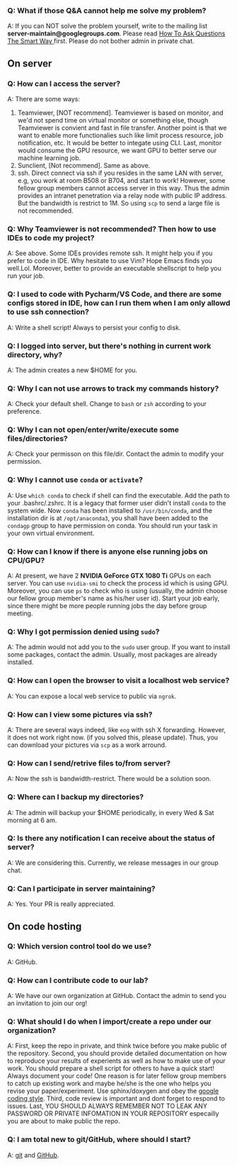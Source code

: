 
### Q: What if those Q&A cannot help me solve my problem?
A: If you can NOT solve the problem yourself, write to the mailing list
__server-maintain@googlegroups.com__. Please read [How To Ask Questions The Smart Way
](http://www.catb.org/~esr/faqs/smart-questions.html) first. Please do not
bother admin in private chat.

## On server

### Q: How can I access the server?
A: There are some ways:

1. Teamviewer, [NOT recommend]. Teamviewer is based on monitor, and we'd not
spend time on virtual monitor or something else, though Teamviewer is convient
and fast in file transfer. Another point is that we want to enable more
functionalies such like limit process resource, job notification, etc. It would
be better to integate using CLI. Last, monitor would consume the GPU resource,
	 we want GPU to better serve our machine learning job.
2. Sunclient, [Not recommend]. Same as above.
3. ssh. Direct connect via ssh if you resides in the same LAN with server, e.g,
		you work at room B508 or B704, and start to work! However, some fellow group
		members cannot access server in this way. Thus the admin provides an intranet
		penetration via a relay node with public IP address. But the bandwidth is
		restrict to 1M. So using `scp` to send a large file is not recommended.

### Q: Why Teamviewer is not recommended? Then how to use IDEs to code my project?
A: See above. Some IDEs provides remote ssh. It might help you if you
prefer to code in IDE. Why hesitate to use Vim? Hope Emacs finds you well.Lol.
Moreover, better to provide an executable shellscript to help you run your job.

### Q: I used to code with Pycharm/VS Code, and there are some configs stored in IDE, how can I run them when I am only allowd to use ssh connection?
A: Write a shell script! Always to persist your config to disk.

### Q: I logged into server, but there's nothing in current work directory, why?
A: The admin creates a new $HOME for you.

### Q: Why I can not use arrows to track my commands history?
A: Check your default shell. Change to `bash` or `zsh` according to your
preference.

### Q: Why I can not open/enter/write/execute some files/directories?
A: Check your permisson on this file/dir. Contact the admin to modify your
permission.

### Q: Why I cannot use `conda` or `activate`?
A: Use `which conda` to check if shell can find the executable. Add the path to
your .bashrc/.zshrc. It is a legacy that former user didn't install `conda` to
the system wide. Now `conda` has been installed to `/usr/bin/conda`, and the
installation dir is at `/opt/anaconda3`, you shall have been added to the
`condagp` group to have permission on conda. You should run your task in your
own virtual environment.

### Q: How can I know if there is anyone else running jobs on CPU/GPU?
A: At present, we have 2 __NVIDIA GeForce GTX 1080 Ti__ GPUs on each server. You
can use `nvidia-smi` to check the process id which is using GPU. Moreover, you
can use `ps` to check who is using (usually, the admin choose our fellow group
member's name as his/her user id). Start your job early, since there might be
more people running jobs the day before group meeting.

### Q: Why I got permission denied using `sudo`?
A: The admin would not add you to the `sudo` user group. If you want to install
some packages, contact the admin. Usually, most packages are already installed.

### Q: How can I open the browser to visit a localhost web service?
A: You can expose a local web service to public via `ngrok`.

### Q: How can I view some pictures via ssh?
A: There are several ways indeed, like `eog` with ssh X forwarding. However, it
does not work right now. (if you solved this, please update). Thus, you can
download your pictures via `scp` as a work arround.

### Q: How can I send/retrive files to/from server?
A: Now the ssh is bandwidth-restrict. There would be a solution soon.

### Q: Where can I backup my directories?
A: The admin will backup your $HOME periodically, in every Wed & Sat morning at 6
am.

### Q: Is there any notification I can receive about the status of server?
A: We are considering this. Currently, we release messages in our group chat.

### Q: Can I participate in server maintaining?
A: Yes. Your PR is really appreciated.

## On code hosting

### Q: Which version control tool do we use?
A: GitHub.

### Q: How can I contribute code to our lab?
A: We have our own organization at GitHub. Contact the admin to send you an
invitation to join our org!

### Q: What should I do when I import/create a repo under our organization?
A: First, keep the repo in private, and think twice before you make public of
the repository. Second, you should provide detailed documentation on how to
reproduce your results of experients as well as how to make use of your work.
You should prepare a shell script for others to have a quick start! Always
document your code! One reason is for later fellow group members to catch up
existing work and maybe he/she is the one who helps you revise your
paper/experiment. Use sphinx/doxygen and obey the [google coding
style](https://google.github.io/styleguide/). Third, code review is important
and dont forget to respond to issues. Last, YOU SHOULD ALWAYS REMEMBER NOT TO
LEAK ANY PASSWORD OR PRIVATE INFOMATION IN YOUR REPOSITORY especailly you are
about to make public the repo.

### Q: I am total new to git/GitHub, where should I start?
A: [git](https://git-scm.com/) and [GitHub](https://github.com/).

